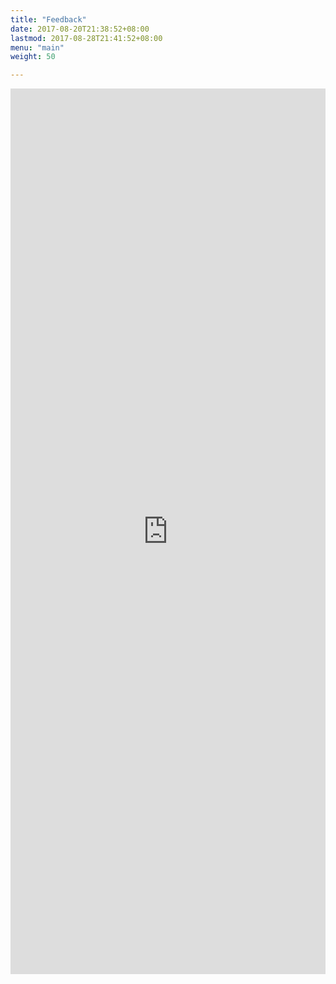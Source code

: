 ```yaml
---
title: "Feedback"
date: 2017-08-20T21:38:52+08:00
lastmod: 2017-08-28T21:41:52+08:00
menu: "main"
weight: 50

---
```

<iframe src="https://docs.google.com/forms/d/e/1FAIpQLSeX3KahERDzV_WhmmB8Qh-8o3EubSTnUGUeDjWoMwNAzDAWVQ/viewform?embedded=true" width="100%" height="1417" frameborder="0" marginheight="0" marginwidth="0">Loading...</iframe>